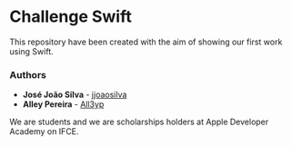 # Challenge Swift
This repository have been created with the aim of showing our first work using Swift.


### Authors

* **José João Silva** - [jjoaosilva](https://github.com/jjoaosilva/)
* **Alley Pereira** - [All3yp](https://github.com/All3yp/) 

We are students and we are scholarships holders at Apple Developer Academy on IFCE.
